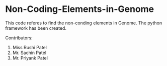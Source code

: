 # Non-Coding-Elements-in-Genome

This code referes to find the non-conding elements in Genome. The python framework has been created. 

Contributors: 

1. Miss Rushi Patel
2. Mr. Sachin Patel
3. Mr. Priyank Patel
